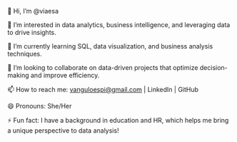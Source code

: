 👋 Hi, I’m @viaesa

👀 I’m interested in data analytics, business intelligence, and leveraging data to drive insights.

🌱 I’m currently learning SQL, data visualization, and business analysis techniques.

💞️ I’m looking to collaborate on data-driven projects that optimize decision-making and improve efficiency.

📫 How to reach me: vanguloespi@gmail.com | LinkedIn | GitHub

😄 Pronouns: She/Her

⚡ Fun fact: I have a background in education and HR, which helps me bring a unique perspective to data analysis!

<!---
viaesa/viaesa is a ✨ special ✨ repository because its `README.md` (this file) appears on your GitHub profile.
You can click the Preview link to take a look at your changes.
--->
